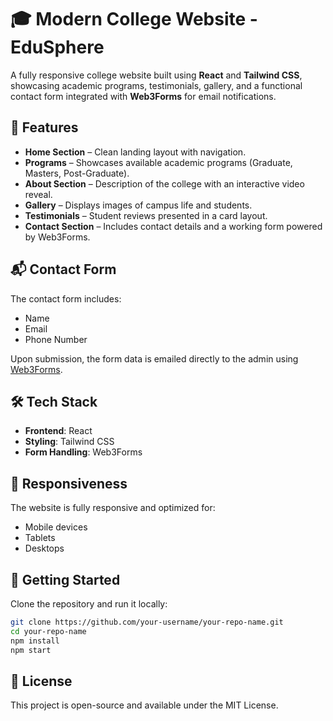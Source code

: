 # 🎓 Modern College Website - EduSphere

A fully responsive college website built using **React** and **Tailwind CSS**, showcasing academic programs, testimonials, gallery, and a functional contact form integrated with **Web3Forms** for email notifications.

## 📌 Features

- **Home Section** – Clean landing layout with navigation.
- **Programs** – Showcases available academic programs (Graduate, Masters, Post-Graduate).
- **About Section** – Description of the college with an interactive video reveal.
- **Gallery** – Displays images of campus life and students.
- **Testimonials** – Student reviews presented in a card layout.
- **Contact Section** – Includes contact details and a working form powered by Web3Forms.

## 📬 Contact Form

The contact form includes:

- Name
- Email
- Phone Number

Upon submission, the form data is emailed directly to the admin using [Web3Forms](https://web3forms.com/).

## 🛠️ Tech Stack

- **Frontend**: React
- **Styling**: Tailwind CSS
- **Form Handling**: Web3Forms

## 📱 Responsiveness

The website is fully responsive and optimized for:

- Mobile devices
- Tablets
- Desktops

## 🚀 Getting Started

Clone the repository and run it locally:

```bash
git clone https://github.com/your-username/your-repo-name.git
cd your-repo-name
npm install
npm start
```

## 📄 License

This project is open-source and available under the MIT License.
